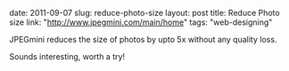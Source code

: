date: 2011-09-07
slug: reduce-photo-size
layout: post
title: Reduce Photo size
link: "http://www.jpegmini.com/main/home"
tags: "web-designing"


<p>JPEGmini reduces the size of photos by upto 5x without any quality loss.</p>
<p>Sounds interesting, worth a try!</p>
